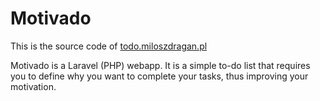 # Motivado

This is the source code of [todo.miloszdragan.pl](todo.miloszdragan.pl)

Motivado is a Laravel (PHP) webapp.
It is a simple to-do list that requires you to define why you want to complete your tasks,
thus improving your motivation.
